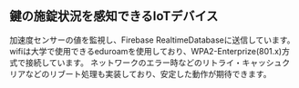 ## 鍵の施錠状況を感知できるIoTデバイス
加速度センサーの値を監視し、Firebase RealtimeDatabaseに送信しています。
wifiは大学で使用できるeduroamを使用しており、WPA2-Enterprize(801.x)方式で接続しています。
ネットワークのエラー時などのリトライ・キャッシュクリアなどのリブート処理も実装しており、安定した動作が期待できます。
